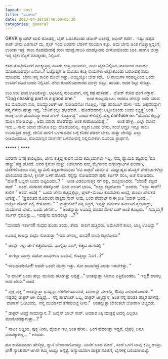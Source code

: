 ```yaml
--- 
layout: post 
title: "ಸವಿಜೇನು" 
date: 2013-04-18T19:46:00+05:30
categories: general
---
```


GKVK ಕ್ಯಾಂಪಸ್ ಖಾಲಿ ರೋಡಲ್ಲಿ, ಬೈಕ್ ಓಡಿಸಿಕೊಂಡು ಜೋರ್ ಬರ್ತಿದ್ದೆ, ಆಫೀಸ್ ಕಡೆಗೆ
.
 ಇಷ್ಟು ದಪ್ಪದ ಕಾಡ್ ಜೇನು ಎಡಗಾಲ್ ದು, ರೈಟ್ ಇಂದ ಎರಡನೇ ಬೆರಳಿಗೆ ಸರಿಯಾಗಿ ಕಚ್ತು.
ಅದು ಜೇನು ಅಂತ ಗೊತ್ತಾಗ್ತಿದ್ದಂಗೆ,  ಉರೀತಾ ಇದ್ದ  ಕಾಲು ಕೊಡವೋದಕ್ಕೆ ಶುರು
ಮಾಡ್ದೆ.ಗಾಬರಿ ಮಾಡ್ಕೊಂಡು ಬೀಳೋದೊಂದು ಬಾಕಿ. ಹಂಗೂ ಬೀಳ್ತಾ ಇದ್ದ ಬೈಕು ನೆಟ್ಟಗೆ
ಮಾಡ್ಕಂಡು, ನಿಲ್ಲಿಸಿದೆ.
<!--more-->
ಕಸದ ತೊಟ್ಟಿಯೊಳಗೆ ಮುಕ್ಕುತ್ತಿದ್ದ ಮೂರು ಕಂತ್ರಿ ನಾಯಿಗಳು, ನಾನು ಬೈಕು ನಿಲ್ಲಿಸಿದ
ರೀತಿಯಿಂದ ಅಪಾರ್ಥ ಮಾಡಿಕೊಂಡವೋ ಏನೋ..?
ಒಟ್ಟೊಟ್ಟಿಗೆ ಆ ಮೂರೂ ಕಂತ್ರಿ ನಾಯಿಗಳು ಅಟ್ಟಿಸಿಕೊಂಡು ಬರೋದಕ್ಕೆ ಶುರು ಮಾಡಿದವು.
ಜೇನು ಇನ್ನ ಕಾಲಿನ ಮೇಲೇ ಇತ್ತು. ಅಯ್ಯಯ್ಯೋ ಬೇಡ ಕಥೆ…
ಆ ನಾಯಿಗಳ ಸರಹದ್ದಿನಿಂದ ಒಂದೇ ಉಸಿರಿಗೆ ದೂರ ಬಂದು ನಿಲ್ಲಿಸಿದೆ. ಜೇನು ಕೊಡಲಿಯಾಕಾರದ
ಮುಳ್ಳು ಬಿಟ್ಟು, ಹಾರಿತು. ಅದರ ಶಿಟ್ಟು ಸೇರಿತ್ತು.

ಉರಿ ಉರಿ ಪಾದ ಊದಿಕೊಳ್ತು.
ಆಫಿಸಿನಲ್ಲಿ ಕುಂಟುವಾಗ, ನನ್ನ ಕಥೆ ಹೇಳಿದರೆ..  ಜೋಕ್ ಕೇಳಿದ ಹಂಗೆ ನಗ್ತಾರೆ.
“Dog chasing part is a good one.”         ಅಂತ ಕಾಂಪ್ಲಿಮೆಂಟು.
ಆದರೂ ಜೇನನ್ನು ಅದು ಯಾವ ಕವಿ ಮೊದಲನೇ ಸಾರಿ, ರೊಮ್ಯಾಂಟಿಕ್ ಆಗಿ ನೋಡಿದನೋ ಗೊತ್ತಿಲ್ಲ.
ಇಷ್ಟು ಹಾರಿಬಲ್ ಹುಳು ಇದು.
ಚಿಕ್ಕವನಿದ್ದಾಗ ನನ್ನ ಗೆಳೆಯ ಹೇಳ್ತಾ ಇದ್ದ, ‘ಜೇನಿಗೆ ಕಲ್ಲು ಹೊಡೆದರೆ… ಹೊಡೆದವರನ್ನೇ
ಅಟ್ಟಿಸಿಕೊಂಡು ಬಂದು ಕಚ್ಚತ್ತೆ’ ಅಂತ.
‘ ಅದಕ್ಕೆ ನಾನೇ ಹೊಡೆದದ್ದು ಅಂತ ಹೆಂಗ್ ಗೊತ್ತಾಗತ್ತೆ ’ ಎಂದು ಕೇಳಿದ್ದಕ್ಕೆ..ಸ್ವಲ್ಪ
confuse ಆಗಿ
“ಹೊಡೆದ ಕಲ್ಲನ್ನು ಮೂಸಿ ನೋಡಿಬಿಟ್ಟು , ಅದು ಯಾರು ಹೊಡೆದದ್ದು ಅಂತ
ಕಂಡುಹಿಡಿಯತ್ತೆ .”       ಅಂತ ಹೇಳ್ದ..
ಎಲ್ಲಾ ಮೋಸ ಇದು… ನಾನು ಯಾವ ಜೇನಿಗೂ ಕಲ್ಲು ಹೊಡೆದಿರಲಿಲ್ಲ.
ಕಚ್ಚಿದ ಒಂದು ಜೇನು, ಸಂಜೆ ಆದ್ರೂ ಇನ್ನೂ ಕಾಲು ಉರಿಸುತ್ತಿದೆ ಅಂದ್ರೆ, ಜೇನಿನ ದಾಳಿಗೆ
ಒಳಗಾದವರ ಬಗ್ಗೆ ಕನಿಕರ ಪಡಲೇ ಬೇಕು.
ಮತ್ತು ಜೇನನ್ನು ಎಲ್ಲಾ ರೀತಿಯಿಂದಲೂ, ರೋಮಾನ್ಸಿನ ವರ್ಣನೆಗೆ ಬಳಸೋದನ್ನ
ನಿಲ್ಲಿಸಬೇಕಾಗಿ ಸವಿನಯ ಪ್ರಾರ್ಥನೆ.

***** 1 **** 

ಎರಡನೇ ದಿನಕ್ಕೆ ಕಾಲಿಟ್ಟರೂ, ಜೇನು ಕಚ್ಚಿದ್ದ ಕಾಲಿನ ಬಾವು ಕಮ್ಮಿಯಾಗಲೇ ಇಲ್ಲ. ನಮ್ಮ
ಫ್ಯಾಮಿಲಿ ತಜ್ಞರಾದ ‘ರವಿ ಡಾಕ್ಟ್ರು’ ಹತ್ರ ಹೋದೆ. ಅವರ ಕೈಗುಣ ಮತ್ತು  ಬದಲಾಗದ
ನಮ್ಮ ಮೈಗುಣದ ಹಗ್ಗಜಗ್ಗಾಟಗಳ ಫಲವಾಗಿ, ದಶಕಗಳಿಂದಲೂ ನಮ್ಮ ಪ್ಯಾಮಿಲಿ ತಜ್ನರಾಗಿರುವುದು
‘ರವಿ ಡಾಕ್ಟರ’ ದುರ್ದೈವ.
ಮಧ್ಯಾಹ್ನದ ಹೊತ್ತಿಗೆ ಪೇಶೆಂಟುಗಳೆಲ್ಲಾ ಖಾಲಿಯಾದ ಮೇಲೆ, ಕ್ಲೀನಿಕ್ ಒಳಗೆ ಹೋದೆ.
ನನ್ನನ್ನು ನೋಡಿದವರೇ ಪುನಃ ಕರ್ಟನ್ ಸರಿಸಿ, ಆಚೆ ನೋಡಿದರು.
“ಹೋ!! ಒಬ್ಬನೇ ಬಂದು ಬಿಟ್ಟಿದಿಯಾ..? ”   ಅಂತ ವಿಡಂಬನಾತ್ಮಕ ನಗೆ ನಕ್ಕು,
ಹುಬ್ಬೇರಿಸಿದರು.
“ಜೇನು!! ಕಚ್ಚಿದೆ ಸಾರ್ “  ಅಂದೆ.
ಮಡಚಿದ ಸೆತಸ್ಕೋಪ್  ನಿಂದ ಅಂಡಿಗೆ ಭಾರಿಸಿ, “ಅಲ್ಲಾ ಕಚ್ಚಿರೋದು ” ಅಂದರು.
“ಇಲ್ಲಾ ಸಾರ್!! ಕಾಲಿಗೆ ” ಅಂದೆ. ಅದಕ್ಕೆ
“  ಒಂದು ಜೇನು ಕಚ್ಚಿದ್ದಕ್ಕೆಲ್ಲಾ, ಟ್ರೀಟ್-ಮೆಂಟು ಕೊಡಬೇಕು ಅಂದ್ರೆ, ತುಂಬಾ ಖೇದಕರ
ಆಗುತ್ತೆ ..” 
“ಪ್ರಪಂಚದ ಮೊದಲನೇ ಡಾಕ್ಟರು ಸಾರ್ ನೀವು, ಬಂದ ಪೇಶೆಂಟ್ ನ ಈ ರೀತಿ ’ಯಾಕ್ ಬಂದೆ..  ’
   ಅನ್ನೋ ಟೋನ್ ನಲ್ಲಿ ಕೇಳೋದು. “
” ಮತ್ತೇನೋ!! ನನ್ನ ಡಿಗ್ರಿಗೆ, ಇಪ್ಪತ್ತು ವರ್ಷಗಳ ಸರ್ವೀಸಿಗೆ ಸ್ವಲ್ಪನಾದ್ರು,
ಮರ್ಯಾದೆ ಬೇಡ.. ಒಂದು ಜೇನಿಗೆ…  ” ಅಂತನ್ನುತ್ತಾ ಊದಿದ್ದ ಪಾದದ ಮೇಲೆ ಟಪ್ ಅಂತ
ಕೊಟ್ಟರು.
” ನಿಮ್ಮಮ್ಮ!!  ಸರ್ಜನ್ ಸ್ಪೆಷಲಿಸ್ಟು…, ಇದಕ್ಕೇನು ಮಾಡಲಿಲ್ವಾ …? ” 

“ಮಾಡದೇ ಇರ್ತಾರ!! ಗಂಧದ ತುಂಡು ತಂದು, ತೇದು  ಕಾಲಿಗೆ ಹಚ್ಚಿದರು. ಆಮೇಲೇನೆ ಕಾಲು,
ಜಾಸ್ತಿ ಊದಿದ್ದು ”

ಊದಿದ್ದ ಕಾಲನ್ನು ದಿಟ್ಟಿಸಿ ನೋಡುತ್ತಾ “ಇದು ಜೇನಲ್ಲ, ಹಾವು!! ಹಾವು ಕಚ್ಚಿರೋದು.”

” ಚಾನ್ಸೇ ಇಲ್ಲ. ಜೇನೆ ಕಚ್ಚಿರೋದು. ಮುಳ್ಲಿತ್ತು ಸಾರ್, ಕಚ್ಚಿದ ಜಾಗದಲ್ಲಿ “

” ಈಗೆಲ್ಲಾ ಮುಳ್ಳು ಬಿಡೋ ಹಾವುಗಳೂ ಬಂದಿವೆ, ಗೊತ್ತಿಲ್ವಾ ನಿನಗೆ ..?”

“ಇರಬಹುದೇನೋ!! ಆದರೇ ಒಂದೇ ಮುಳ್ಳು ಇತ್ತು. ಸೋ ಹಾವಾಗಿದ್ರೆ ಎರಡು ಇರಬೇಕಿತ್ತು. “

“ಆ ಹಾವಿಗೆ ಒಂದು ಹಲ್ಲು ಮುರಿದು ಹೋಗಿತ್ತು ಅನ್ಸತ್ತೆ…” ಅಂತನ್ನುತ್ತಾ ಸಿರಿಂಜು
ಎತ್ತಿಕೊಂಡರು.
” ಇಲ್ಲ!! ಹಾವಲ್ಲ ಅದು ಜೇನು.” ಅಂದೆ

” ಪುಕ್ಲ ಪುಕ್ಲ ” ಅಂತನ್ನುತ್ತಾ ಧನಸ್ಸನ್ನು ಹೆಗಲಿಗೇರಿಸುವಂತೆ, ಸಿರಿಂಜನ್ನು
ಮೇಲೆತ್ತಿ, ಔಷಧಿ ಎಳೆದುಕೊಂಡರು. ” ಇಷ್ಟರಲ್ಲಿ ಡಾಕ್ಟರ್ ಆಗಿ ಬಿಡ್ತಿದ್ದೆ…  ನನ್ನ
ಪೇಷೇಂಟ್ ಒಬ್ಬ, ಡಾಕ್ಟರ್ ಆಗ್ತಿದ್ದಾನೆ, ಅಂತ ನನ್ನ ಹೆಂಡತಿ ಹತ್ತಿರ ಹೇಳಿದ್ದೆ.
 ವಾಪಾಸ್ ಓಡಿಬಂದು,  ನನ್ನ ಮರ್ಯಾದೆ ತೆಗೆದುಬಿಟ್ಟೆ ನೀನು.”  ಅಂತನ್ನುತ್ತಾ ಬೇಕಂತಲೇ
ಜೋರಾಗಿ ಚಚ್ಚಿದರು.

” ಡಾಕ್ಟರ್ ಅಂದ್ರೆ ಸಾಮಾನ್ಯಾನ..?  ಡಿವೈನ್ ಜಾಬ್ ಸಾರ್. ಅವಕಾಶ ಸಿಕ್ಕ ಮಾತ್ರಕ್ಕೆ
ಅದನ್ನ ಎಲ್ಲರೂ ಮಾಡೋದಕ್ಕಾಗುತ್ತಾ…? ” 

” ನಾಟಕ ಆಡ್ತಿಯ. ಪುಕ್ಲ ನೀನು, ಧೈರ್ಯ ಇಲ್ಲ ಅಂತ ಹೇಳು.. ಹಿಂಗೆ ಹೆದರುತ್ತಾ ಇದ್ದರೆ,
ಲೈಫಲ್ಲಿ ಏನೂ ಮಾಡಕ್ಕಾಗಲ್ಲ… ” ಅಂದರು.

ಥೂ ಕಾಮೆಡಿಯಾಗಿ ಹೇಳಿದ್ರು, ಶ್ಯಾನೆ ಬೇಜಾರಾಗೋಯ್ತು.
ಮನೆಗೆ ಬಂದ ಮೇಲೆ , ಸಂಜೆ ಒಳಗೆ ಬಾವು ಕಮ್ಮಿ ಆಯ್ತು.
ಛೇ!! ನ್ಯಾಚುರಲ್ ಆಗಿನೇ ಕಮ್ಮಿ ಆಯ್ತು ಅನ್ಸತ್ತೆ.
ಅನ್ಯಾಯವಾಗಿ ಡಾಕ್ಟರ ಸೂಜಿಗೆ, ಬೈಗಳಕ್ಕೆ ಬಲಿಯಾಗಿಬಿಟ್ಟೆ.
